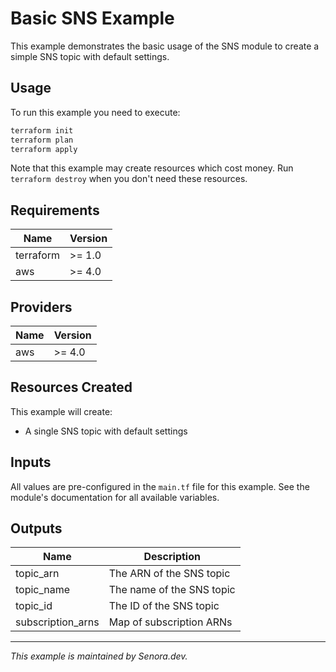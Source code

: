 # Basic SNS Example

This example demonstrates the basic usage of the SNS module to create a simple SNS topic with default settings.

## Usage

To run this example you need to execute:

```bash
terraform init
terraform plan
terraform apply
```

Note that this example may create resources which cost money. Run `terraform destroy` when you don't need these resources.

## Requirements

| Name      | Version |
|-----------|---------|
| terraform | >= 1.0  |
| aws       | >= 4.0  |

## Providers

| Name | Version |
|------|---------|
| aws  | >= 4.0  |

## Resources Created

This example will create:

* A single SNS topic with default settings

## Inputs

All values are pre-configured in the `main.tf` file for this example. See the module's documentation for all available variables.

## Outputs

| Name             | Description                        |
|------------------|------------------------------------|
| topic_arn        | The ARN of the SNS topic           |
| topic_name       | The name of the SNS topic          |
| topic_id         | The ID of the SNS topic            |
| subscription_arns| Map of subscription ARNs           |

---

*This example is maintained by Senora.dev.* 